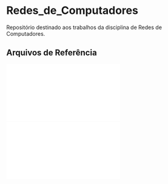 # Redes_de_Computadores

Repositório destinado aos trabalhos da disciplina de Redes de Computadores. 

## Arquivos de Referência

![Descrição da Tarefa](/Documentos/Atividade_Arduino_Enlace_Especificacao.pdf) </br>
![Arduino: Exemplo](/Documentos/Pre_Atividade_Arduino.pdf) </br>

